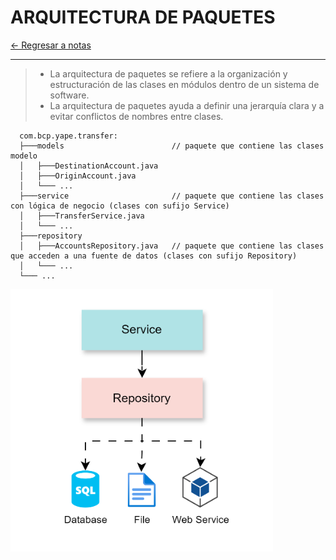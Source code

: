 # ARQUITECTURA DE PAQUETES

[← Regresar a notas](../README.md) <br>

---

> - La arquitectura de paquetes se refiere a la organización y estructuración de las clases en módulos dentro de un sistema de software.
> - La arquitectura de paquetes ayuda a definir una jerarquía clara y a evitar conflictos de nombres entre clases.

```
  com.bcp.yape.transfer:
  ├───models                        // paquete que contiene las clases modelo
  │   ├───DestinationAccount.java
  │   ├───OriginAccount.java
  │   └─── ...
  ├───service                       // paquete que contiene las clases con lógica de negocio (clases con sufijo Service)
  │   ├───TransferService.java
  │   └─── ...
  ├───repository
  │   ├───AccountsRepository.java   // paquete que contiene las clases que acceden a una fuente de datos (clases con sufijo Repository)
  │   └─── ...
  └─── ...
```

<img src="../../images/package-architecture/package-architecture.png" width="420" height="420">
